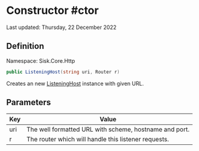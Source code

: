 # Constructor #ctor
Last updated: Thursday, 22 December 2022

## Definition
Namespace: Sisk.Core.Http

```csharp
public ListeningHost(string uri, Router r)
```

Creates an new [ListeningHost](/spec/Sisk/Core/Http/ListeningHost) instance with given URL.

## Parameters

| Key | Value |
| --- | --- |
| uri | The well formatted URL with scheme, hostname and port. | 
| r | The router which will handle this listener requests. | 

